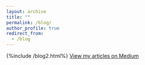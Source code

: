```yaml
---
layout: archive
title: ""
permalink: /blog/
author_profile: true
redirect_from:
  - /blog
---
```

{%include /blog2.html%}
[View my articles on Medium](https://medium.com/@sharonashferguson/) 
